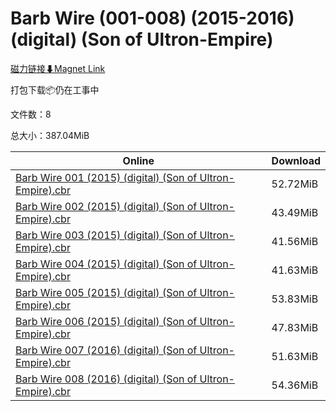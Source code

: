 # Barb Wire (001-008) (2015-2016) (digital) (Son of Ultron-Empire)

[磁力链接⬇Magnet Link](magnet:?xt=urn:btih:c3abe73f420935aebd879d58ccfe688b83991125&dn=Barb%20Wire%20%28001-008%29%20%282015-2016%29%20%28digital%29%20%28Son%20of%20Ultron-Empire%29)

打包下载📦仍在工事中

文件数：8

总大小：387.04MiB

Online | Download
--- | ---
[Barb Wire 001 (2015) (digital) (Son of Ultron-Empire).cbr](https://github.com/alicewish/markdown/blob/master/comic/Barb-Wire-001-2015-digital-Son-of-Ultron-Empire-cbr.md) | 52.72MiB
[Barb Wire 002 (2015) (digital) (Son of Ultron-Empire).cbr](https://github.com/alicewish/markdown/blob/master/comic/Barb-Wire-002-2015-digital-Son-of-Ultron-Empire-cbr.md) | 43.49MiB
[Barb Wire 003 (2015) (digital) (Son of Ultron-Empire).cbr](https://github.com/alicewish/markdown/blob/master/comic/Barb-Wire-003-2015-digital-Son-of-Ultron-Empire-cbr.md) | 41.56MiB
[Barb Wire 004 (2015) (digital) (Son of Ultron-Empire).cbr](https://github.com/alicewish/markdown/blob/master/comic/Barb-Wire-004-2015-digital-Son-of-Ultron-Empire-cbr.md) | 41.63MiB
[Barb Wire 005 (2015) (digital) (Son of Ultron-Empire).cbr](https://github.com/alicewish/markdown/blob/master/comic/Barb-Wire-005-2015-digital-Son-of-Ultron-Empire-cbr.md) | 53.83MiB
[Barb Wire 006 (2015) (digital) (Son of Ultron-Empire).cbr](https://github.com/alicewish/markdown/blob/master/comic/Barb-Wire-006-2015-digital-Son-of-Ultron-Empire-cbr.md) | 47.83MiB
[Barb Wire 007 (2016) (digital) (Son of Ultron-Empire).cbr](https://github.com/alicewish/markdown/blob/master/comic/Barb-Wire-007-2016-digital-Son-of-Ultron-Empire-cbr.md) | 51.63MiB
[Barb Wire 008 (2016) (digital) (Son of Ultron-Empire).cbr](https://github.com/alicewish/markdown/blob/master/comic/Barb-Wire-008-2016-digital-Son-of-Ultron-Empire-cbr.md) | 54.36MiB